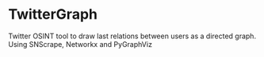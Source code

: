 # TwitterGraph
Twitter OSINT tool to draw last relations between users as a directed graph. Using SNScrape, Networkx and PyGraphViz
